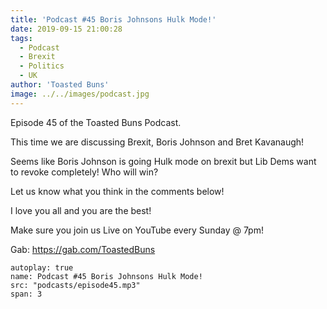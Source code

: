 ```yaml
---
title: 'Podcast #45 Boris Johnsons Hulk Mode!'
date: 2019-09-15 21:00:28
tags:
  - Podcast
  - Brexit
  - Politics
  - UK
author: 'Toasted Buns'
image: ../../images/podcast.jpg
---
```

Episode 45 of the Toasted Buns Podcast.

This time we are discussing Brexit, Boris Johnson and Bret Kavanaugh!

Seems like Boris Johnson is going Hulk mode on brexit but Lib Dems want to revoke completely! Who will win?

Let us know what you think in the comments below!

I love you all and you are the best!

Make sure you join us Live on YouTube every Sunday @ 7pm!

Gab: https://gab.com/ToastedBuns

 

 

<script async src="//pagead2.googlesyndication.com/pagead/js/adsbygoogle.js"></script><ins class="adsbygoogle" style="display:block; text-align:center;"  data-ad-layout="in-article"  data-ad-format="fluid"  data-ad-client="ca-pub-2164900147810573"  data-ad-slot="8817307412"></ins><script>(adsbygoogle = window.adsbygoogle || []).push({});</script>


```audio
autoplay: true
name: Podcast #45 Boris Johnsons Hulk Mode!
src: "podcasts/episode45.mp3"
span: 3
```
